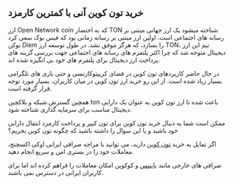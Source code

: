 

## خرید تون کوین آنی با کمترین کارمزد

ارز Open Network coin که به اختصار TON شناخته میشود یک ارز جهانی مبتنی بر رسانه های اجتماعی است. اولین ارز مبتنی بر رسانه زمانی بود که فیس بوک سعی کرد توکن Diem را بسازد، که هرگز موفق نشد. در طول توسعه ارز TON، تیم این ارز دیجیتال متوجه شد که چرا اکثر پلتفرم های رسانه های اجتماعی جهت بررسی گزینه های پرداخت ارز دیجیتال برای پلتفرم های خود بی انگیزه شده اند.

در حال حاضر کاربردهای تون کوین در فضای کریپتوکارنسی و حتی بازی های تلگرامی بسیار زیاد شده است. از این رو خرید ارز تون کوین در میان کاربران، بسیار مورد توجه قرار گرفته است.

همچین گسترش شبکه و بلاکچین ton باعث شده تا ارز تون کوین به عنوان یک دارایی دیجیتال مناسب برای سرمایه گذاری شناخته شود.

ممکن است شما به دنبال خرید تون کوین برای تون کیپر و پرداخت کارمزد انتقال دارایی خود باشید و یا این سوال را داشته باشید که چگونه تون کوین بخریم؟

اگر تمایل به خرید [تون کوین](https://ok-ex.io/buy-and-sell/TON/) دارید، می توانید با مراجه صرافی ایرانی اوکی اکسچنج، معاملات خود را در بستری امن و سریع انجام دهید.

صرافی های خارجی مانند [بایننس](https://www.binance.com/en-GB) و کوکوین امکان معاملات را فراهم کرده اند اما برای کاربران ایرانی در دسترس نمی باشند.
